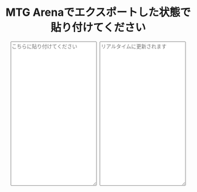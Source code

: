 <style type="text/css">
textarea {
  width: 45%;
}
textarea + textarea {
  margin-left: 1%;
}

#contents {
  text-align: center
}

</style>
<head>
  <meta charset="utf-8"/>
</head>
<div id="contents">
  <h1>MTG Arenaでエクスポートした状態で貼り付けてください</h1>
  <textarea id="export" rows="25" placeholder="こちらに貼り付けてください"></textarea>
  <textarea id="result" rows="25" placeholder="リアルタイムに更新されます"></textarea>
</div>


<script>
  // 雑なひらがな検知
  const regex = new RegExp('（\W）', 'g')
  const result = document.querySelector('#result')
  document.querySelector('#export').addEventListener('input', e => {
    // 正規表現は候補はいろいろ。\Wを最短マッチでもわかりやすいか。パック名(M19)のカッコは半角なためここでは全角()を使いフリガナとしているが、一瞥のわかりやすさは低い。
    result.textContent = e.target.value.replace(/（[^（）]+）/g, '')
  })

</script>
